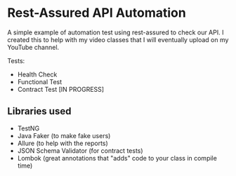 # Rest-Assured API Automation

A simple example of automation test using rest-assured to check our API. I created this to help with my video classes that I will eventually upload on my YouTube channel.

Tests:
- Health Check  
- Functional Test   
- Contract Test    [IN PROGRESS]

Libraries used 
---------------------
- TestNG
- Java Faker (to make fake users)
- Allure (to help with the reports)
- JSON Schema Validator (for contract tests)
- Lombok (great annotations that "adds" code to your class in compile time)

